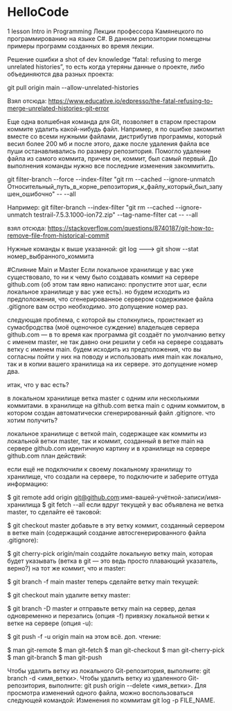 # HelloCode
1 lesson Intro in Programming
Лекции профессора Камянецкого по программированию на языке C#. 
В данном репозитории помещены примеры программ созданных во время лекции.

Решение ошибки a shot of dev knowledge “fatal: refusing to merge unrelated histories”, то есть когда утеряны данные о проекте, либо объединяются два разных проекта: 

git pull origin main --allow-unrelated-histories

Взял отсюда: https://www.educative.io/edpresso/the-fatal-refusing-to-merge-unrelated-histories-git-error

Еще одна волшебная команда для Git, позволяет в старом престаром коммите удалить какой-нибудь файл. Например, я по ошибке закомитил вместе со всеми нужными файлами, дистрибутив программы, который весил более 200 мб и после этого, даже после удаления файла все пуши останавливались по размеру репозитория. Помогло удаление файла из самого коммита, причем он, коммит, был самый первый. До выполнения команды нужно все последние изменения закоммитить.

git filter-branch --force --index-filter "git rm --cached --ignore-unmatch Относительный_путь_в_корне_репозитория_к_файлу_который_был_запушен_ошибочно" -- --all

Например:
git filter-branch --index-filter "git rm --cached --ignore-unmatch testrail-7.5.3.1000-ion72.zip" --tag-name-filter cat -- --all


взял отсюда: https://stackoverflow.com/questions/8740187/git-how-to-remove-file-from-historical-commit

Нужные команды к выше указанной: git log  ---> git show --stat номер_выбранного_коммита


#Слияние Main и Master
Если локальное хранилище у вас уже существовало, то ни к чему было создавать коммит на сервере github.com (об этом там явно написано: пропустите этот шаг, если локальное хранилище у вас уже есть). но будем исходить из предположения, что сгенерированное сервером содержимое файла .gitignore вам остро необходимо. это допущение номер раз.

следующая проблема, с которой вы столкнулись, проистекает из сумасбродства (моё оценочное суждение) владельцев сервера github.com — в то время как программа git создаёт по умолчанию ветку с именем master, не так давно они решили у себя на сервере создавать ветку с именем main. будем исходить из предположения, что вы согласны пойти у них на поводу и использовать имя main как локально, так и в копии вашего хранилища на их сервере. это допущение номер два.

итак, что у вас есть?

в локальном хранилище ветка master с одним или несколькими коммитами.
в хранилище на github.com ветка main с одним коммитом, в котором создан автоматически сгенерированный файл .gitignore.
что хотим получить?

локальное хранилище с веткой main, содержащее как коммиты из локальной ветки master, так и коммит, созданный в ветке main на сервере github.com
идентичную картину и в хранилище на сервере github.com
план действий:

если ещё не подключили к своему локальному хранилищу то хранилище, что создали на сервере, то подключите и заберите оттуда информацию:

$ git remote add origin git@github.com:имя-вашей-учётной-записи/имя-хранилища
$ git fetch --all
если вдруг текущей у вас объявлена не ветка master, то сделайте её таковой:

$ git checkout master
добавьте в эту ветку коммит, созданный сервером в ветке main (содержащий создание автосгенерированного файла .gitignore):

$ git cherry-pick origin/main
создайте локальную ветку main, которая будет указывать (ветка в git — это ведь просто плавающий указатель, верно?) на тот же коммит, что и master:

$ git branch -f main master
теперь сделайте ветку main текущей:

$ git checkout main
удалите ветку master:

$ git branch -D master
и отправьте ветку main на сервер, делая одновременно и перезапись (опция -f) привязку локальной ветки к ветке на сервере (опция -u):

$ git push -f -u origin main
на этом всё. доп. чтение:

$ man git-remote
$ man git-fetch
$ man git-checkout
$ man git-cherry-pick
$ man git-branch
$ man git-push


Чтобы удалить ветку из локального Git-репозитория, выполните: git branch -d <имя_ветки>. Чтобы удалить ветку из удаленного Git-репозитория, выполните: git push origin --delete <имя_ветки>. Для просмотра изменений одного файла, можно воспользоваться следующей командой: Изменения по коммитам git log -p FILE_NAME.


